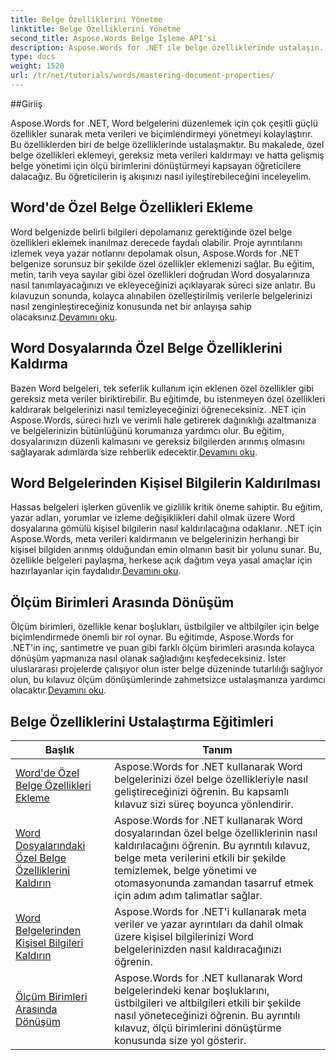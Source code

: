 ```yaml
---
title: Belge Özelliklerini Yönetme
linktitle: Belge Özelliklerini Yönetme
second_title: Aspose.Words Belge İşleme API'si
description: Aspose.Words for .NET ile belge özelliklerinde ustalaşın. Bu kolay takip edilebilir eğitimlerle Word belgelerinde ölçü birimlerini eklemeyi, kaldırmayı ve dönüştürmeyi öğrenin.
type: docs
weight: 1520
url: /tr/net/tutorials/words/mastering-document-properties/
---
```

##Giriiş  

Aspose.Words for .NET, Word belgelerini düzenlemek için çok çeşitli güçlü özellikler sunarak meta verileri ve biçimlendirmeyi yönetmeyi kolaylaştırır. Bu özelliklerden biri de belge özelliklerinde ustalaşmaktır. Bu makalede, özel belge özellikleri eklemeyi, gereksiz meta verileri kaldırmayı ve hatta gelişmiş belge yönetimi için ölçü birimlerini dönüştürmeyi kapsayan öğreticilere dalacağız. Bu öğreticilerin iş akışınızı nasıl iyileştirebileceğini inceleyelim.

## Word'de Özel Belge Özellikleri Ekleme  

Word belgenizde belirli bilgileri depolamanız gerektiğinde özel belge özellikleri eklemek inanılmaz derecede faydalı olabilir. Proje ayrıntılarını izlemek veya yazar notlarını depolamak olsun, Aspose.Words for .NET belgenize sorunsuz bir şekilde özel özellikler eklemenizi sağlar. Bu eğitim, metin, tarih veya sayılar gibi özel özellikleri doğrudan Word dosyalarınıza nasıl tanımlayacağınızı ve ekleyeceğinizi açıklayarak süreci size anlatır. Bu kılavuzun sonunda, kolayca alınabilen özelleştirilmiş verilerle belgelerinizi nasıl zenginleştireceğiniz konusunda net bir anlayışa sahip olacaksınız.[Devamını oku](./adding-custom-document-properties-in-word/).

## Word Dosyalarında Özel Belge Özelliklerini Kaldırma  

Bazen Word belgeleri, tek seferlik kullanım için eklenen özel özellikler gibi gereksiz meta veriler biriktirebilir. Bu eğitimde, bu istenmeyen özel özellikleri kaldırarak belgelerinizi nasıl temizleyeceğinizi öğreneceksiniz. .NET için Aspose.Words, süreci hızlı ve verimli hale getirerek dağınıklığı azaltmanıza ve belgelerinizin bütünlüğünü korumanıza yardımcı olur. Bu eğitim, dosyalarınızın düzenli kalmasını ve gereksiz bilgilerden arınmış olmasını sağlayarak adımlarda size rehberlik edecektir.[Devamını oku](./remove-custom-document-properties-in-word-files/).

## Word Belgelerinden Kişisel Bilgilerin Kaldırılması  

 Hassas belgeleri işlerken güvenlik ve gizlilik kritik öneme sahiptir. Bu eğitim, yazar adları, yorumlar ve izleme değişiklikleri dahil olmak üzere Word dosyalarına gömülü kişisel bilgilerin nasıl kaldırılacağına odaklanır. .NET için Aspose.Words, meta verileri kaldırmanın ve belgelerinizin herhangi bir kişisel bilgiden arınmış olduğundan emin olmanın basit bir yolunu sunar. Bu, özellikle belgeleri paylaşma, herkese açık dağıtım veya yasal amaçlar için hazırlayanlar için faydalıdır.[Devamını oku](./remove-personal-information-word-document/).

## Ölçüm Birimleri Arasında Dönüşüm  

 Ölçüm birimleri, özellikle kenar boşlukları, üstbilgiler ve altbilgiler için belge biçimlendirmede önemli bir rol oynar. Bu eğitimde, Aspose.Words for .NET'in inç, santimetre ve puan gibi farklı ölçüm birimleri arasında kolayca dönüşüm yapmanıza nasıl olanak sağladığını keşfedeceksiniz. İster uluslararası projelerde çalışıyor olun ister belge düzeninde tutarlılığı sağlıyor olun, bu kılavuz ölçüm dönüşümlerinde zahmetsizce ustalaşmanıza yardımcı olacaktır.[Devamını oku](./converting-between-measurement-units/).

 ## Belge Özelliklerini Ustalaştırma Eğitimleri
| Başlık | Tanım |
| --- | --- |
| [Word'de Özel Belge Özellikleri Ekleme](./adding-custom-document-properties-in-word/) | Aspose.Words for .NET kullanarak Word belgelerinizi özel belge özellikleriyle nasıl geliştireceğinizi öğrenin. Bu kapsamlı kılavuz sizi süreç boyunca yönlendirir. |
| [Word Dosyalarındaki Özel Belge Özelliklerini Kaldırın](./remove-custom-document-properties-in-word-files/) | Aspose.Words for .NET kullanarak Word dosyalarından özel belge özelliklerinin nasıl kaldırılacağını öğrenin. Bu ayrıntılı kılavuz, belge meta verilerini etkili bir şekilde temizlemek, belge yönetimi ve otomasyonunda zamandan tasarruf etmek için adım adım talimatlar sağlar. |
| [Word Belgelerinden Kişisel Bilgileri Kaldırın](./remove-personal-information-word-document/) | Aspose.Words for .NET'i kullanarak meta veriler ve yazar ayrıntıları da dahil olmak üzere kişisel bilgilerinizi Word belgelerinizden nasıl kaldıracağınızı öğrenin. |
| [Ölçüm Birimleri Arasında Dönüşüm](./converting-between-measurement-units/) | Aspose.Words for .NET kullanarak Word belgelerindeki kenar boşluklarını, üstbilgileri ve altbilgileri etkili bir şekilde nasıl yöneteceğinizi öğrenin. Bu ayrıntılı kılavuz, ölçü birimlerini dönüştürme konusunda size yol gösterir. |

